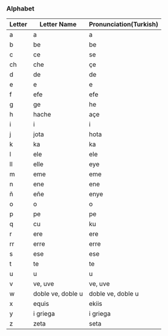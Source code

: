 ### Alphabet

Letter      | Letter Name | Pronunciation(Turkish)
----------- | ----------- | -------------
 a  | a     | a 
 b  | be    | be 
 c  | ce    | se
 ch | che   | çe
 d  | de    | de
 e  | e     | e
 f  | efe   | efe 
 g  | ge    | he
 h  | hache | açe
 i  | i     | i
 j  | jota  | hota
 k  | ka    | ka
 l  | ele   | ele
 ll | elle  | eye
 m  | eme   | eme
 n  | ene   | ene
 ñ  | eñe   | enye
 o  | o     | o
 p  | pe    | pe
 q  | cu    | ku
 r  | ere   | ere
 rr | erre  | erre
 s  | ese   | ese
 t  | te    | te
 u  | u     | u
 v  | ve, uve | ve, uve
 w  | doble ve, doble u | doble ve, doble u 
 x  | equis | ekiis
 y  | i griega | i griega 
 z  | zeta  | seta 